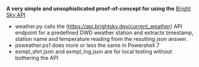 **A very simple and unsophisticated proof-of-concept for using the**
[Bright Sky API](https://github.com/jdemaeyer/brightsky)

- weather.py calls the (https://api.brightsky.dev/current_weather) API endpoint for a predefined DWD weather station and extracts
timestamp, station name and temperature reading from the resulting json answer.
- psweather.ps1 does more or less the same in Powershell 7
- exmpl_shrt.json and exmpl_lng.json are for local testing without bothering the API

